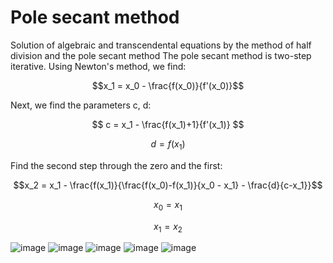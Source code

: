 # Pole secant method
Solution of algebraic and transcendental equations by the method of half division and the pole secant method
The pole secant method is two-step iterative.
Using Newton's method, we find: 

$$x_1 = x_0 - \frac{f(x_0)}{f'(x_0)}$$

Next, we find the parameters c, d:

$$ c = x_1 - \frac{f(x_1)+1}{f'(x_1)} $$

$$ d = f(x_1)$$

Find the second step through the zero and the first:

$$x_2 = x_1 - \frac{f(x_1)}{\frac{f(x_0)-f(x_1)}{x_0 - x_1} - \frac{d}{c-x_1}}$$

$$x_0 = x_1$$

$$ x_1 = x_2 $$

![image](https://user-images.githubusercontent.com/113716137/226746356-fbd9b3b9-2fcf-4793-b266-2f306936dfef.png)
![image](https://user-images.githubusercontent.com/113716137/226746585-b8310e4e-8204-4797-82ba-3eed59e45ba0.png)
![image](https://user-images.githubusercontent.com/113716137/226746648-99ecec73-cce2-4130-a6cb-6c88cd7dd0e5.png)
![image](https://user-images.githubusercontent.com/113716137/226746787-298d0c78-07ab-4baa-86bd-0984e69c5436.png)
![image](https://user-images.githubusercontent.com/113716137/226746869-b80193ac-7943-4315-b0b8-eb69768f8946.png)
